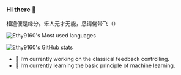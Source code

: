 ### Hi there 👋

相逢便是缘分。笨人无才无能，恳请佬带飞（）

![Ethy9160's Most used languages](https://github-readme-stats.vercel.app/api/top-langs?username=Ethylene9160&layout=donut&hide_border=true&langs_count=10)

[![Ethy9160's GitHub stats](https://github-readme-stats.vercel.app/api?username=Ethylene9160&show_icons=true&theme=transparent)](https://github.com/anuraghazra/github-readme-stats)

- 🔭 I’m currently working on the classical feedback controlling. 
- 🌱 I’m currently learning the basic principle of machine learning.

<!--
**Ethylene9160/Ethylene9160** is a ✨ _special_ ✨ repository because its `README.md` (this file) appears on your GitHub profile.

Here are some ideas to get you started:

- 🔭 I’m currently working on ...
- 🌱 I’m currently learning ...
- 👯 I’m looking to collaborate on ...
- 🤔 I’m looking for help with ...
- 💬 Ask me about ...
- 📫 How to reach me: ...
- 😄 Pronouns: ...
- ⚡ Fun fact: ...
-->
